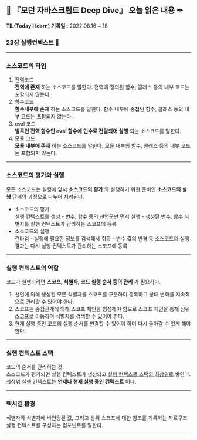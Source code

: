 ## 📕 『모던 자바스크립트 Deep Dive』 오늘 읽은 내용 ✒

**TIL(Today I learn) 기록일** : 2022.08.16 ~ 18

### 23장 실행컨텍스트 📑
---
### 소스코드의 타입
1. 전역코드<br>
__전역에 존재__ 하는 소스코드를 말한다.
전역에 정의된 함수, 클래스 등의 내부 코드는 포함되지 않는다.
2. 함수코드<br>
__함수내부에 존재__ 하는 소스코드를 말한다. 함수 내부에 중첩된 함수, 클래스 등의 내부 코드는 포함되지 않는다.
3. eval 코드<br>
__빌트인 전역 함수인 eval 함수에 인수로 전달되어 실행__ 되는 소스코드를 말한다.
4. 모듈 코드<br>
__모듈 내부에 존재__ 하는 소스코드를 말한다.
모듈 내부의 함수, 클래스 등의 내부 코드는 포함되지 않는다.

---
### 소스코드의 평가와 실행
모든 소스코드는 실행에 앞서 __소스코드의 평가__ 와 실행하기 위한 준비인 __소스코드의 실행__ 단계의 과정으로 나누어 처리된다.

- 소스코드의 평가<br>
실행 컨텍스트를 생성 - 변수, 함수 등의 선언문만 먼저 실행 - 생성된 변수, 함수 식별자를 실행 컨텍스트가 관리하는 스코프에 등록
- 소스코드의 실행<br>
런타임 - 실행에 필요한 정보를 검색해서 취득 - 변수 값의 변경 등 소스코드의 실행 결과는 다시 실행 컨텍스트가 관리하는 스코프에 등록


---
### 실행 컨텍스트의 역할
코드가 실행되려면 __스코프, 식별자, 코드 실행 순서 등의 관리__ 가 필요하다.
1. 선언에 의해 생성된 모든 식별자를 스코프를 구분하여 등록하고 상태 변화를 지속적으로 관리할 수 있어야 한다.
2. 스코프는 중첩관계에 의해 스코프 체인을 형성해야 함으로 스코프 체인을 통해 상위 스코프로 이동하며 식별자를 검색할 수 있어야 한다.
3. 현재 실행 중인 코드의 실행 순서를 변경할 수 있어야 하며 다시 돌아갈 수 있게 해야한다.

---
### 실행 컨텍스트 스택
코드의 순서를 관리하는 것.<br>
소스코드가 평가되면 실행 컨텍스트가 생성되고 <u>실행 컨텍스트 스택의 최상위로</u> 쌓인다.
최상위 실행 컨텍스트는 __언제나 현재 실행 중인 컨텍스트__ 이다.

---
### 렉시컬 환경
식별자와 식별자에 바인딩된 값, 그리고 상위 스코프에 대한 참조를 기록하는 자료구조 실행 컨텍스트를 구성하는 컴포넌트를 말한다.

----
